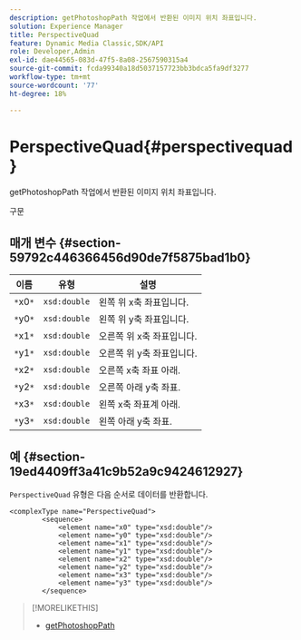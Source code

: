 ```yaml
---
description: getPhotoshopPath 작업에서 반환된 이미지 위치 좌표입니다.
solution: Experience Manager
title: PerspectiveQuad
feature: Dynamic Media Classic,SDK/API
role: Developer,Admin
exl-id: dae44565-083d-47f5-8a08-2567590315a4
source-git-commit: fcda99340a18d5037157723bb3bdca5fa9df3277
workflow-type: tm+mt
source-wordcount: '77'
ht-degree: 18%

---
```


# PerspectiveQuad{#perspectivequad}

getPhotoshopPath 작업에서 반환된 이미지 위치 좌표입니다.

구문

## 매개 변수 {#section-59792c446366456d90de7f5875bad1b0}

| 이름 | 유형 | 설명 |
|---|---|---|
| `*`x0`*` | `xsd:double` | 왼쪽 위 x축 좌표입니다. |
| `*`y0`*` | `xsd:double` | 왼쪽 위 y축 좌표입니다. |
| `*`x1`*` | `xsd:double` | 오른쪽 위 x축 좌표입니다. |
| `*`y1`*` | `xsd:double` | 오른쪽 위 y축 좌표입니다. |
| `*`x2`*` | `xsd:double` | 오른쪽 x축 좌표 아래. |
| `*`y2`*` | `xsd:double` | 오른쪽 아래 y축 좌표. |
| `*`x3`*` | `xsd:double` | 왼쪽 x축 좌표계 아래. |
| `*`y3`*` | `xsd:double` | 왼쪽 아래 y축 좌표. |

## 예 {#section-19ed4409ff3a41c9b52a9c9424612927}

`PerspectiveQuad` 유형은 다음 순서로 데이터를 반환합니다.

```
<complexType name="PerspectiveQuad">
        <sequence>
            <element name="x0" type="xsd:double"/>
            <element name="y0" type="xsd:double"/>
            <element name="x1" type="xsd:double"/>
            <element name="y1" type="xsd:double"/>
            <element name="x2" type="xsd:double"/>
            <element name="y2" type="xsd:double"/>
            <element name="x3" type="xsd:double"/>
            <element name="y3" type="xsd:double"/>
        </sequence>
```

>[!MORELIKETHIS]
>
>* [getPhotoshopPath](../../operations/c-operations-intro/c-methods/r-get-photoshop-path.md#reference-545f902f84194951ac04e947fdc803b9)

